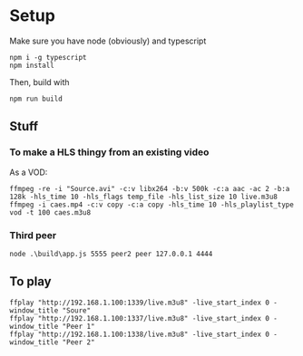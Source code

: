 # Setup

Make sure you have node (obviously) and typescript

```
npm i -g typescript
npm install
```

Then, build with
```
npm run build
```


## Stuff

### To make a HLS thingy from an existing video

As a VOD:

```
ffmpeg -re -i "Source.avi" -c:v libx264 -b:v 500k -c:a aac -ac 2 -b:a 128k -hls_time 10 -hls_flags temp_file -hls_list_size 10 live.m3u8
ffmpeg -i caes.mp4 -c:v copy -c:a copy -hls_time 10 -hls_playlist_type vod -t 100 caes.m3u8
```


### Third peer

```
node .\build\app.js 5555 peer2 peer 127.0.0.1 4444
```

## To play
```
ffplay "http://192.168.1.100:1339/live.m3u8" -live_start_index 0 -window_title "Soure"
ffplay "http://192.168.1.100:1337/live.m3u8" -live_start_index 0 -window_title "Peer 1"
ffplay "http://192.168.1.100:1338/live.m3u8" -live_start_index 0 -window_title "Peer 2"
```